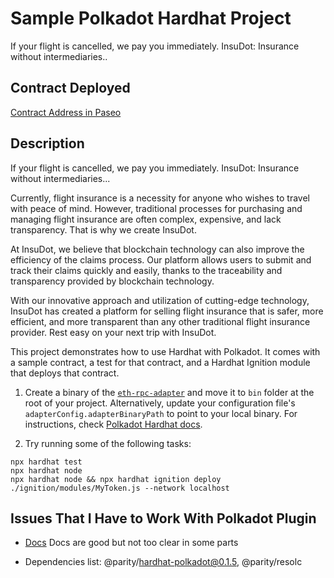 # Sample Polkadot Hardhat Project

If your flight is cancelled, we pay you immediately. InsuDot: Insurance without intermediaries..

## Contract Deployed

[Contract Address in Paseo](https://blockscout-passet-hub.parity-testnet.parity.io/address/0x1d66b4155C8689120cD9e40aBb7064e14F58ABEb?tab=index)

## Description

If your flight is cancelled, we pay you immediately. InsuDot: Insurance without intermediaries...

Currently, flight insurance is a necessity for anyone who wishes to travel with peace of mind. However, traditional processes for purchasing and managing flight insurance are often complex, expensive, and lack transparency. That is why we create InsuDot.

At InsuDot, we believe that blockchain technology can also improve the efficiency of the claims process. Our platform allows users to submit and track their claims quickly and easily, thanks to the traceability and transparency provided by blockchain technology.

With our innovative approach and utilization of cutting-edge technology, InsuDot has created a platform for selling flight insurance that is safer, more efficient, and more transparent than any other traditional flight insurance provider. Rest easy on your next trip with InsuDot.

This project demonstrates how to use Hardhat with Polkadot. It comes with a sample contract, a test for that contract, and a Hardhat Ignition module that deploys that contract.

1) Create a binary of the [`eth-rpc-adapter`](https://github.com/paritytech/polkadot-sdk/tree/master/substrate/frame/revive/rpc) and move it to `bin` folder at the root of your project. Alternatively, update your configuration file's `adapterConfig.adapterBinaryPath` to point to your local binary. For instructions, check [Polkadot Hardhat docs](https://papermoonio.github.io/polkadot-mkdocs/develop/smart-contracts/dev-environments/hardhat/#testing-your-contract).

2) Try running some of the following tasks:

```shell
npx hardhat test
npx hardhat node
npx hardhat node && npx hardhat ignition deploy ./ignition/modules/MyToken.js --network localhost
```

## Issues That I Have to Work With Polkadot Plugin

* [Docs](https://papermoonio.github.io/polkadot-mkdocs/develop/smart-contracts/dev-environments/hardhat/) Docs are good but not too clear in some parts

* Dependencies list: @parity/hardhat-polkadot@0.1.5, @parity/resolc
